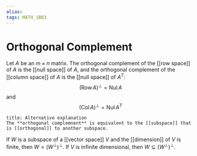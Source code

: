 ```yaml
---
alias:
tags: MATH_1B03
---
```

# Orthogonal Complement

Let $A$ be an $m \times n$ matrix. The orthogonal complement of the [[row space]] of $A$ is the [[null space]] of $A$, and the orthogonal complement of the [[column space]] of $A$ is the [[null space]] of $A^{T}$:
$$(\operatorname{Row}A)^\perp=\operatorname{Nul}A$$
and
$$(\operatorname{Col}A)^\perp=\operatorname{Nul}A^{T}$$

```ad-tip 
title: Alternative explanation
The **orthogonal complemnent** is equivalent to the [[subspace]] that is [[orthogonal]] to another subspace. 
```

If $W$ is a subspace of a [[vector space]] $V$ and the [[dimension]] of $V$ is finite, then $W=(W^\perp)^\perp$. If $V$ is infinite dimensional, then $W\subseteq (W^\perp)^\perp$. 
